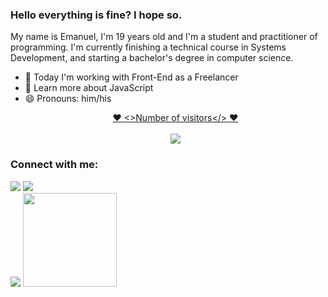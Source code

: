 ### Hello everything is fine? I hope so. 
My name is Emanuel, I'm 19 years old and I'm a student and practitioner of programming. I'm currently finishing a technical course in Systems Development, and starting a bachelor's degree in computer science.


- 🔭 Today I'm working with Front-End as a Freelancer 
- 🌱 Learn more about JavaScript
- 😄 Pronouns: him/his
<a target="blank" href="https://profile-counter.glitch.me/oemanuelduarte/count.svg"><p align="center">❤ <>Number of visitors</> ❤<br><br> <img src="https://profile-counter.glitch.me/oemanuelduarte/count.svg" /></a>
### Connect with me:
<div>
  <a href="https://www.instagram.com/oemanuelduarte/" target="_blank"><img src="https://img.shields.io/badge/-Instagram-%23E4405F?style=for-the-badge&logo=instagram&logoColor=white" target="_blank"></a>
  <a href="https://www.linkedin.com/in/emanuel-duarte-de-oliveira-40a916193/" target="_blank"><img src="https://img.shields.io/badge/-LinkedIn-%230077B5?style=for-the-badge&logo=linkedin&logoColor=white" target="_blank"></a> 
</div>
<picture>
<source 
  srcset="https://github-readme-stats.vercel.app/api?username=oemanuelduarte&show_icons=true&theme=dark" 
  media="(prefers-color-scheme: white)" 
/>
<source
  srcset="https://github-readme-stats.vercel.app/api?username=oemanuelduarte&show_icons=true"
  media="(prefers-color-scheme: dark), (prefers-color-scheme: white)"
/>
<img src="https://github-readme-stats.vercel.app/api?username=oemanuelduarte&show_icons=true"/>
</picture>
<img height="150em" src="https://github-readme-stats.vercel.app/api/top-langs/?username=oemanuelduarte&layout=compact&langs_count=7&theme=white"/>
